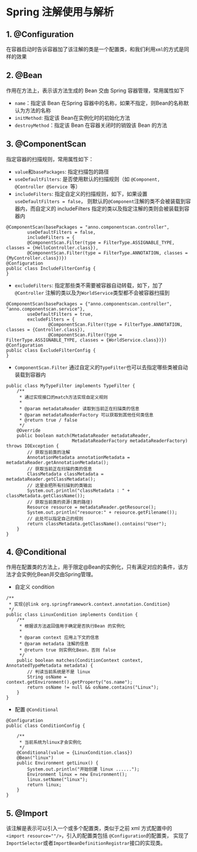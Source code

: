 # Spring 注解使用与解析

## 1. @Configuration
在容器启动时告诉容器加了该注解的类是一个配置类，和我们利用`xml`的方式是同样的效果

## 2. @Bean
作用在方法上，表示该方法生成的 Bean 交由 Spring 容器管理，常用属性如下
- `name`：指定该 Bean 在Spring 容器中的名称，如果不指定，则Bean的名称默认为方法的名称
- `initMethod`: 指定该 Bean在实例化时的初始化方法
- `destroyMethod`：指定该 Bean 在容器关闭时的销毁该 Bean 的方法

## 3. @ComponentScan
指定容器的扫描规则，常用属性如下：
- `value`和`basePackages`: 指定扫描包的路径
- `useDefaultFilters`: 是否使用默认的扫描规则（如 `@Component, @Controller @Service `等）
- `includeFilters`: 指定自定义的扫描规则，如下，如果设置`useDefaultFilters = false`，
则默认的`@Component`注解的类不会被装载到容器内，而自定义的 includeFilters 指定的类以及指定注解的类则会被装载到容器内

```
@ComponentScan(basePackages = "anno.componentscan.controller",
        useDefaultFilters = false,
        includeFilters = {
        @ComponentScan.Filter(type = FilterType.ASSIGNABLE_TYPE, classes = {HelloController.class}),
        @ComponentScan.Filter(type = FilterType.ANNOTATION, classes = {MyController.class})})
@Configuration
public class IncludeFilterConfig {
}
```
- `excludeFilters`: 指定那些类不需要被容器自动转载，如下，加了 `@Controller` 注解的类以及为`WorldService`类型都不会被容器扫描到

```
@ComponentScan(basePackages = {"anno.componentscan.controller", "anno.componentscan.service"},
        useDefaultFilters = true,
        excludeFilters = {
                @ComponentScan.Filter(type = FilterType.ANNOTATION, classes = {Controller.class}),
                @ComponentScan.Filter(type = FilterType.ASSIGNABLE_TYPE, classes = {WorldService.class})})
@Configuration
public class ExcludeFilterConfig {
}
```
- `ComponentScan.Filter` 通过自定义的`TypeFilter`也可以去指定哪些类被自动装载到容器内
```
public class MyTypeFilter implements TypeFilter {
    /**
     * 通过实现接口的match方法实现自定义规则
     * 
     * @param metadataReader 读取到当前正在扫描类的信息
     * @param metadataReaderFactory 可以获取到其他任何类信息
     * @return true / false
     */
    @Override
    public boolean match(MetadataReader metadataReader,
                         MetadataReaderFactory metadataReaderFactory) throws IOException {
        // 获取当前类的注解
        AnnotationMetadata annotationMetadata = metadataReader.getAnnotationMetadata();
        // 获取当前正在扫描的类的信息
        ClassMetadata classMetadata = metadataReader.getClassMetadata();
        // 这里会把所有扫描到的类输出
        System.out.println("classMetadata : " + classMetadata.getClassName());
        // 获取当前类的资源(类的路径)
        Resource resource = metadataReader.getResource();
        System.out.println("resource:" + resource.getFilename());
        // 此处可以指定自己的规则
        return classMetadata.getClassName().contains("User");
    }
}
```
## 4. @Conditional
作用在配置类的方法上，用于限定@Bean的实例化，只有满足对应的条件，该方法才会实例化Bean并交由Spring管理。
- 自定义 condition
```
/**
 * 实现{@link org.springframework.context.annotation.Condition}
 */
public class LinuxCondition implements Condition {
    /**
     * 根据该方法返回值用于确定是否执行Bean 的实例化
     * 
     * @param context 应用上下文的信息
     * @param metadata 注解的信息
     * @return true 则实例化Bean，否则 false
     */
    public boolean matches(ConditionContext context, AnnotatedTypeMetadata metadata) {
        // 判读当前系统是不是 linux
        String osName = context.getEnvironment().getProperty("os.name");
        return osName != null && osName.contains("Linux");
    }
}
```
- 配置 `@Conditional`
```
@Configuration
public class ConditionConfig {

    /**
     * 当前系统为linux才会实例化
     */
    @Conditional(value = {LinuxCondition.class})
    @Bean("linux")
    public Environment getLinux() {
        System.out.println("开始创建 linux ......");
        Environment linux = new Environment();
        linux.setName("linux");
        return linux;
    }
}
```
## 5. @Import
该注解是表示可以引入一个或多个配置类，类似于之前 xml 方式配置中的 `<import resource=""/>`，引入的配置类包括
`@Configuration`的配置类， 实现了`ImportSelector`或者`ImportBeanDefinitionRegistrar`接口的实现类。